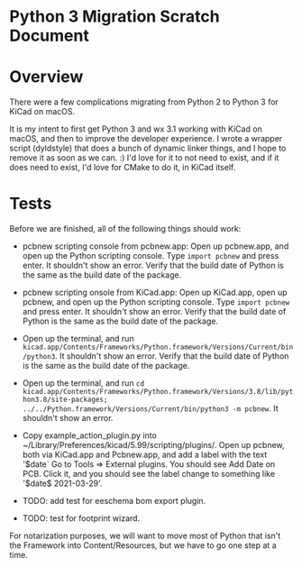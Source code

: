 # Python 3 Migration Scratch Document

# Overview

There were a few complications migrating from Python 2 to Python 3 for KiCad on macOS.

It is my intent to first get Python 3 and wx 3.1 working with KiCad on macOS, and then to improve the developer
experience.  I wrote a wrapper script (dyldstyle) that does a bunch of dynamic linker things, and I hope to remove it as
soon as we can. :)  I'd love for it to not need to exist, and if it does need to exist, I'd love for CMake to do it, in KiCad itself.

# Tests

Before we are finished, all of the following things should work:

* pcbnew scripting console from pcbnew.app: Open up pcbnew.app, and open up the Python scripting console.  Type `import pcbnew` and press enter.  It shouldn't show an error.  Verify that the build date of Python is the same as the build date of the package.

* pcbnew scripting onsole from KiCad.app: Open up KiCad.app, open up pcbnew, and open up the Python scripting console. Type `import pcbnew` and press enter.  It shouldn't show an error.  Verify that the build date of Python is the same as the build date of the package.

* Open up the terminal, and run `kicad.app/Contents/Frameworks/Python.framework/Versions/Current/bin/python3`.  It shouldn't show an error.  Verify that the build date of Python is the same as the build date of the package.

* Open up the terminal, and run `cd kicad.app/Contents/Frameworks/Python.framework/Versions/3.8/lib/python3.8/site-packages; ../../Python.framework/Versions/Current/bin/python3 -m pcbnew`.  It shouldn't show an error.  

* Copy example_action_plugin.py into ~/Library/Preferences/kicad/5.99/scripting/plugins/.  Open up pcbnew, both via KiCad.app and Pcbnew.app, and add a label with the text '$date`  Go to Tools ⇒ External plugins. You should see Add Date on PCB.  Click it, and you should see the label change to something like '$date$ 2021-03-29'.

* TODO: add test for eeschema bom export plugin.

* TODO: test for footprint wizard.

For notarization purposes, we will want to move most of Python that isn't the Framework into Content/Resources, but we have to go one step at a time.
